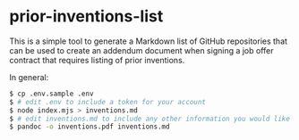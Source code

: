 # prior-inventions-list

This is a simple tool to generate a Markdown list of GitHub repositories
that can be used to create an addendum document when signing a job offer
contract that requires listing of prior inventions.

In general:

```sh
$ cp .env.sample .env
$ # edit .env to include a token for your account
$ node index.mjs > inventions.md
$ # edit inventions.md to include any other information you would like
$ pandoc -o inventions.pdf inventions.md
```
